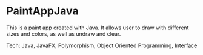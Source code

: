 # PaintAppJava

This is a paint app created with Java. It allows user to draw with different sizes and colors, as well as undraw and clear.

Tech: Java, JavaFX, Polymorphism, Object Oriented Programming, Interface
